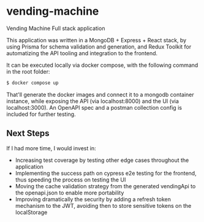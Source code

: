 # vending-machine

Vending Machine Full stack application

This application was written in a MongoDB + Express + React stack, by using Prisma for schema validation and generation, and Redux Toolkit for automatizing the API tooling and integration to the frontend.

It can be executed locally via docker compose, with the following command in the root folder:

```bash
$ docker compose up
```

That'll generate the docker images and connect it to a mongodb container instance, while exposing the API (via localhost:8000) and the UI (via localhost:3000). An OpenAPI spec and a postman collection config is included for further testing.

## Next Steps

If I had more time, I would invest in:

- Increasing test coverage by testing other edge cases throughout the application
- Implementing the success path on cypress e2e testing for the frontend, thus speeding the process on testing the UI
- Moving the cache validation strategy from the generated vendingApi to the openapi.json to enable more portability
- Improving dramatically the security by adding a refresh token mechanism to the JWT, avoiding then to store sensitive tokens on the localStorage
